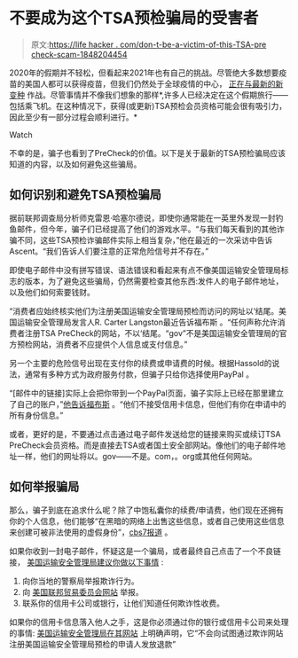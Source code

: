 # 不要成为这个TSA预检骗局的受害者

> 原文:[https://life hacker . com/don-t-be-a-victim-of-this-TSA-pre check-scam-1848204454](https://lifehacker.com/don-t-become-a-victim-of-this-tsa-precheck-scam-1848204454)

2020年的假期并不轻松，但看起来2021年也有自己的挑战。尽管绝大多数想要疫苗的美国人都可以获得疫苗，但我们仍然处于全球疫情的中心， [正在与最新的新变种](https://lifehacker.com/what-you-need-to-know-about-the-omicron-variant-1848158084) 作战。尽管事情并不像我们想象的那样*,许多人已经决定在这个假期旅行——包括乘飞机。在这种情况下，获得(或更新)TSA预检会员资格可能会很有吸引力，因此至少有一部分过程会顺利进行。*

Watch

不幸的是，骗子也看到了PreCheck的价值。以下是关于最新的TSA预检骗局应该知道的内容，以及如何避免这些骗局。

## 如何识别和避免TSA预检骗局

据前联邦调查局分析师克雷恩·哈塞尔德说，即使你通常能在一英里外发现一封钓鱼邮件，但今年，骗子们已经提高了他们的游戏水平。“与我们每天看到的其他诈骗不同，这些TSA预检诈骗邮件实际上相当复杂，”他在最近的一次采访中告诉Ascent。“我们告诉人们要注意的正常危险信号并不存在。”

即使电子邮件中没有拼写错误、语法错误和看起来有点不像美国运输安全管理局标志的版本，为了避免这些骗局，仍然需要检查其他东西:发件人的电子邮件地址，以及他们如何索要钱财。

“消费者应始终核实他们为注册美国运输安全管理局预检而访问的网址以‘结尾。美国运输安全管理局发言人R. Carter Langston最近告诉福布斯 。“任何声称允许消费者注册TSA PreCheck的网站，不以‘结尾。“gov”不是美国运输安全管理局的官方预检网站，消费者不应提供个人信息或支付信息。”

另一个主要的危险信号出现在支付你的续费或申请费的时候。根据Hassold的说法，通常有多种方式为政府服务付款，但骗子只给你选择使用PayPal 。

“[邮件中的链接]实际上会把你带到一个PayPal页面，骗子实际上已经在那里建立了自己的账户，”[他告诉福布斯](https://www.forbes.com/sites/suzannerowankelleher/2021/11/16/phishing-scam-tsa-precheck/?sh=3930b37762fc) 。“他们不接受信用卡信息，但他们有你在申请中的所有身份信息。”

或者，更好的是，不要通过点击通过电子邮件发送给您的链接来购买或续订TSA PreCheck会员资格。而是直接去TSA或者国土安全部网站。像他们的电子邮件地址一样，他们的网址将以。gov——不是。com，。org或其他任何网站。

## 如何举报骗局

那么，骗子到底在追求什么呢？除了中饱私囊你的续费/申请费，他们现在还拥有你的个人信息，他们能够“在黑暗的网络上出售这些信息，或者自己使用这些信息来创建可被非法使用的虚假身份”，[cbs7报道](https://www.cbs17.com/news/investigators/tsa-precheck-scam-looks-to-take-your-money-and-personal-info/) 。

如果你收到一封电子邮件，怀疑这是一个骗局，或者最终自己点击了一个不良链接， [美国运输安全管理局建议你做以下事情](https://www.tsa.gov/travel/frequently-asked-questions/i-think-i-may-have-fraudulently-enrolled-tsa-precheckr-what-do-i) :

1.  向你当地的警察局举报欺诈行为。
2.  向 [美国联邦贸易委员会网站](https://reportfraud.ftc.gov/) 举报。
3.  联系你的信用卡公司或银行，让他们知道任何欺诈性收费。

如果你的信用卡信息落入他人之手，这是你必须通过你的银行或信用卡公司来处理的事情: [美国运输安全管理局在其网站](https://www.tsa.gov/travel/frequently-asked-questions/i-think-i-may-have-fraudulently-enrolled-tsa-precheckr-what-do-i) 上明确声明，它“不会向试图通过欺诈网站注册美国运输安全管理局预检的申请人发放退款”